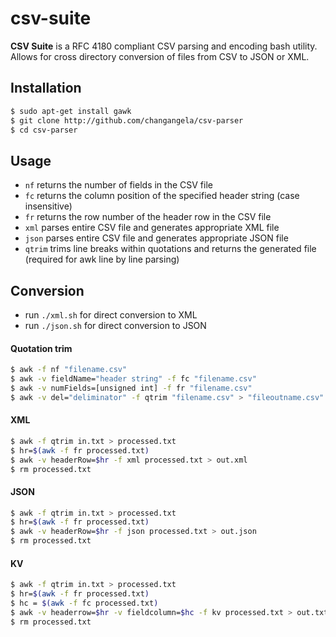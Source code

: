 # csv-suite

**CSV Suite** is a RFC 4180 compliant CSV parsing and encoding bash utility. Allows for cross directory conversion of files from CSV to JSON or XML.

## Installation
```bash
$ sudo apt-get install gawk
$ git clone http://github.com/changangela/csv-parser
$ cd csv-parser
```

## Usage

* ```nf``` returns the number of fields in the CSV file
* ```fc``` returns the column position of the specified header string (case insensitive)
* ```fr``` returns the row number of the header row in the CSV file
* ```xml``` parses entire CSV file and generates appropriate XML file
* ```json``` parses entire CSV file and generates appropriate JSON file
* ```qtrim``` trims line breaks within quotations and returns the generated file (required for awk line by line parsing)

## Conversion
- run ```./xml.sh``` for direct conversion to XML
- run ```./json.sh``` for direct conversion to JSON

#### Quotation trim

```bash
$ awk -f nf "filename.csv"
$ awk -v fieldName="header string" -f fc "filename.csv"
$ awk -v numFields=[unsigned int] -f fr "filename.csv"
$ awk -v del="deliminator" -f qtrim "filename.csv" > "fileoutname.csv"
```

#### XML
```bash
$ awk -f qtrim in.txt > processed.txt
$ hr=$(awk -f fr processed.txt)
$ awk -v headerRow=$hr -f xml processed.txt > out.xml
$ rm processed.txt
```

#### JSON
```bash
$ awk -f qtrim in.txt > processed.txt
$ hr=$(awk -f fr processed.txt)
$ awk -v headerRow=$hr -f json processed.txt > out.json
$ rm processed.txt
```
#### KV
```bash
$ awk -f qtrim in.txt > processed.txt
$ hr=$(awk -f fr processed.txt)
$ hc = $(awk -f fc processed.txt)
$ awk -v headerrow=$hr -v fieldcolumn=$hc -f kv processed.txt > out.txt
$ rm processed.txt
```

